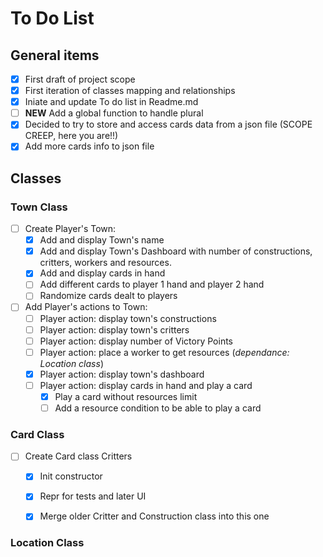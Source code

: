 # To Do List

## General items

- [x] First draft of project scope
- [x] First iteration of classes mapping and relationships
- [x] Iniate and update To do list in Readme.md
- [ ] **NEW** Add a global function to handle plural
- [x] Decided to try to store and access cards data from a json file (SCOPE CREEP, here you are!!)
- [X] Add more cards info to json file

## Classes

### Town Class

- [ ] Create Player's Town:
    - [x] Add and display Town's name
    - [x] Add and display Town's Dashboard with number of constructions, critters, workers and resources.
    - [x] Add and display cards in hand
    - [ ] Add different cards to player 1 hand and player 2 hand
    - [ ] Randomize cards dealt to players

- [ ] Add Player's actions to Town:
    - [ ] Player action: display town's constructions
    - [ ] Player action: display town's critters
    - [ ] Player action: display number of Victory Points
    - [ ] Player action: place a worker to get resources (*dependance: Location class*)
    - [x] Player action: display town's dashboard
    - [ ] Player action: display cards in hand and play a card
        - [x] Play a card without resources limit
        - [ ] Add a resource condition to be able to play a card

### Card Class

- [ ] Create Card class Critters
    - [x] Init constructor
    - [x] Repr for tests and later UI
    - [x] Merge older Critter and Construction class into this one



### Location Class